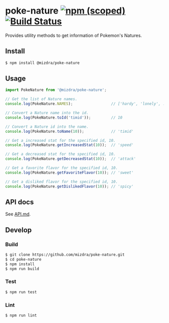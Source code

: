 # poke-nature [![npm (scoped)][npm-image]][npm-url] [![Build Status][travis-image]][travis-url]
Provides utility methods to get information of Pokemon's Natures.



## Install
```bash
$ npm install @mizdra/poke-nature
```



## Usage
```js
import PokeNature from '@mizdra/poke-nature';

// Get the list of Nature names.
console.log(PokeNature.NAMES);                 // ['hardy', 'lonely', ...]

// Convert a Nature name into the id.
console.log(PokeNature.toId('timid'));         // 10

// Convert a Nature id into the name.
console.log(PokeNature.toName(10));            // 'timid'

// Get a increased stat for the specified id, 10.
console.log(PokeNature.getIncreasedStat(10));  // 'speed'

// Get a decreased stat for the specified id, 10.
console.log(PokeNature.getDecreasedStat(10));  // 'attack'

// Get a favorite flavor for the specified id, 10.
console.log(PokeNature.getFavoriteFlavor(10)); // 'sweet'

// Get a disliked flavor for the specified id, 10.
console.log(PokeNature.getDislikedFlavor(10)); // 'spicy'
```


## API docs
See [API.md](./API.md).



## Develop

### Build
```bash
$ git clone https://github.com/mizdra/poke-nature.git
$ cd poke-nature
$ npm install
$ npm run build
```

### Test
```bash
$ npm run test
```

### Lint
```bash
$ npm run lint
```

[npm-image]: https://img.shields.io/npm/v/@mizdra/poke-nature.svg
[npm-url]: https://www.npmjs.com/package/@mizdra/poke-nature
[travis-image]: https://travis-ci.org/mizdra/poke-nature.svg?branch=master
[travis-url]: https://travis-ci.org/mizdra/poke-nature